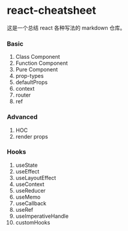 # react-cheatsheet

这是一个总结 react 各种写法的 markdown 仓库。

### Basic

1. Class Component
2. Function Component
3. Pure Component
4. prop-types
5. defaultProps
6. context
7. router
8. ref


### Advanced

1. HOC
2. render props

### Hooks

1. useState
2. useEffect
3. useLayoutEffect
3. useContext
4. useReducer
3. useMemo
4. useCallback
5. useRef
6. useImperativeHandle
7. customHooks 

